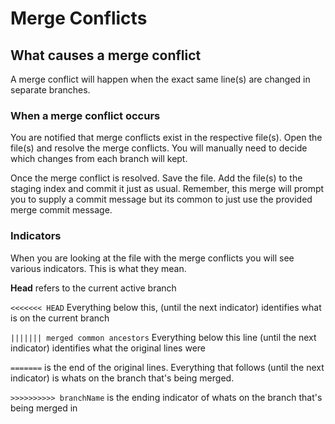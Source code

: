 # Merge Conflicts

## What causes a merge conflict

A merge conflict will happen when the exact same line\(s\) are changed in separate branches. 

### When a merge conflict occurs

You are notified that merge conflicts exist in the respective file\(s\). Open the file\(s\) and resolve the merge conflicts. You will manually need to decide which changes from each branch will kept.

Once the merge conflict is resolved. Save the file. Add the file\(s\) to the staging index and commit it just as usual. Remember, this merge will prompt you to supply a commit message but its common to just use the provided merge commit message.

### Indicators

When you are looking at the file with the merge conflicts you will see various indicators. This is what they mean.

**Head** refers to the current active branch

`<<<<<<< HEAD`  Everything below this, \(until the next indicator\) identifies what is on the current branch

`||||||| merged common ancestors` Everything below this line \(until the next indicator\) identifies what the original lines were

`=======` is the end of the original lines. Everything that follows \(until the next indicator\) is whats on the branch that's being merged.

`>>>>>>>>>> branchName` is the ending indicator of whats on the branch that's being merged in







